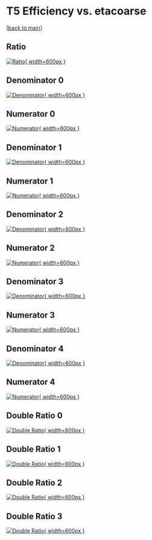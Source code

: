 # T5 Efficiency vs. etacoarse

[[back to main](./)]



## Ratio

[![Ratio](../mtv/var/T5_xtr_11_0_eff_etacoarse.png){ width=600px }](../mtv/var/T5_xtr_11_0_eff_etacoarse.pdf)

## Denominator 0

[![Denominator](../mtv/den/T5_xtr_11_0_eff_etacoarse_den0.png){ width=600px }](../mtv/den/T5_xtr_11_0_eff_etacoarse_den0.pdf)

## Numerator 0

[![Numerator](../mtv/num/T5_xtr_11_0_eff_etacoarse_num0.png){ width=600px }](../mtv/num/T5_xtr_11_0_eff_etacoarse_num0.pdf)

## Denominator 1

[![Denominator](../mtv/den/T5_xtr_11_0_eff_etacoarse_den1.png){ width=600px }](../mtv/den/T5_xtr_11_0_eff_etacoarse_den1.pdf)

## Numerator 1

[![Numerator](../mtv/num/T5_xtr_11_0_eff_etacoarse_num1.png){ width=600px }](../mtv/num/T5_xtr_11_0_eff_etacoarse_num1.pdf)

## Denominator 2

[![Denominator](../mtv/den/T5_xtr_11_0_eff_etacoarse_den2.png){ width=600px }](../mtv/den/T5_xtr_11_0_eff_etacoarse_den2.pdf)

## Numerator 2

[![Numerator](../mtv/num/T5_xtr_11_0_eff_etacoarse_num2.png){ width=600px }](../mtv/num/T5_xtr_11_0_eff_etacoarse_num2.pdf)

## Denominator 3

[![Denominator](../mtv/den/T5_xtr_11_0_eff_etacoarse_den3.png){ width=600px }](../mtv/den/T5_xtr_11_0_eff_etacoarse_den3.pdf)

## Numerator 3

[![Numerator](../mtv/num/T5_xtr_11_0_eff_etacoarse_num3.png){ width=600px }](../mtv/num/T5_xtr_11_0_eff_etacoarse_num3.pdf)

## Denominator 4

[![Denominator](../mtv/den/T5_xtr_11_0_eff_etacoarse_den4.png){ width=600px }](../mtv/den/T5_xtr_11_0_eff_etacoarse_den4.pdf)

## Numerator 4

[![Numerator](../mtv/num/T5_xtr_11_0_eff_etacoarse_num4.png){ width=600px }](../mtv/num/T5_xtr_11_0_eff_etacoarse_num4.pdf)

## Double Ratio 0

[![Double Ratio](../mtv/ratio/T5_xtr_11_0_eff_etacoarse_ratio0.png){ width=600px }](../mtv/ratio/T5_xtr_11_0_eff_etacoarse_ratio0.pdf)

## Double Ratio 1

[![Double Ratio](../mtv/ratio/T5_xtr_11_0_eff_etacoarse_ratio1.png){ width=600px }](../mtv/ratio/T5_xtr_11_0_eff_etacoarse_ratio1.pdf)

## Double Ratio 2

[![Double Ratio](../mtv/ratio/T5_xtr_11_0_eff_etacoarse_ratio2.png){ width=600px }](../mtv/ratio/T5_xtr_11_0_eff_etacoarse_ratio2.pdf)

## Double Ratio 3

[![Double Ratio](../mtv/ratio/T5_xtr_11_0_eff_etacoarse_ratio3.png){ width=600px }](../mtv/ratio/T5_xtr_11_0_eff_etacoarse_ratio3.pdf)

